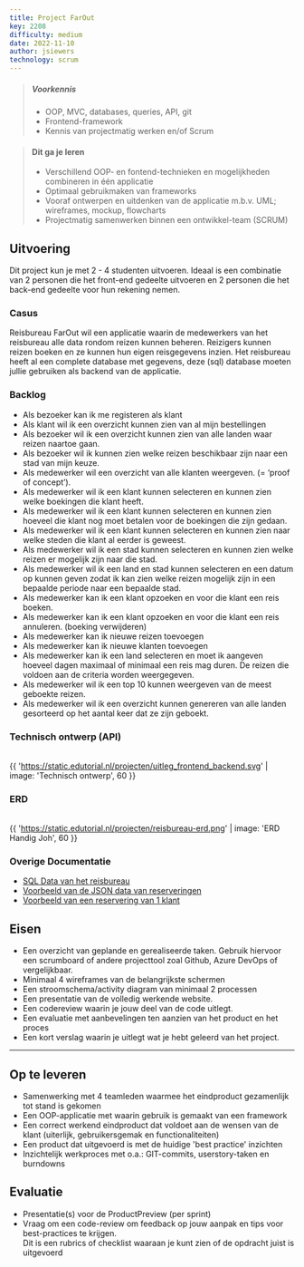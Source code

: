 ```yaml
---
title: Project FarOut
key: 2208
difficulty: medium
date: 2022-11-10
author: jsiewers
technology: scrum
---
```


> ##### Voorkennis
> * OOP, MVC, databases, queries, API, git
> * Frontend-framework
> * Kennis van projectmatig werken en/of Scrum

> #### Dit ga je leren
> * Verschillend OOP- en fontend-technieken en mogelijkheden combineren in één applicatie
> * Optimaal gebruikmaken van frameworks
> * Vooraf ontwerpen en uitdenken van de applicatie m.b.v. UML; wireframes, mockup, flowcharts
> * Projectmatig samenwerken binnen een ontwikkel-team (SCRUM)


## Uitvoering
Dit project kun je met 2 - 4 studenten uitvoeren.
Ideaal is een combinatie van 2 personen die het front-end gedeelte uitvoeren en 2 personen die het back-end gedeelte voor hun rekening nemen.


### Casus
Reisbureau FarOut wil een applicatie waarin de medewerkers van het reisbureau alle data rondom reizen kunnen beheren. Reizigers kunnen reizen boeken en ze kunnen hun eigen reisgegevens inzien.
Het reisbureau heeft al een complete database met gegevens, deze (sql) database moeten jullie gebruiken als backend van de applicatie.


### Backlog
* Als bezoeker kan ik me registeren als klant
* Als klant wil ik een overzicht kunnen zien van al mijn bestellingen
* Als bezoeker wil ik een overzicht kunnen zien van alle landen waar reizen naartoe gaan.
* Als bezoeker wil ik kunnen zien welke reizen beschikbaar zijn naar een stad van mijn keuze.
* Als medewerker wil een overzicht van alle klanten weergeven. (= ‘proof of concept’).
* Als medewerker wil ik een klant kunnen selecteren en kunnen zien welke boekingen die klant heeft.
* Als medewerker wil ik een klant kunnen selecteren en kunnen zien hoeveel die klant nog moet betalen voor de boekingen die zijn gedaan.
* Als medewerker wil ik een klant kunnen selecteren en kunnen zien naar welke steden die klant al eerder is geweest.
* Als medewerker wil ik een stad kunnen selecteren en kunnen zien welke reizen er mogelijk zijn naar die stad.
* Als medewerker wil ik een land en stad kunnen selecteren en een datum op kunnen geven zodat ik kan zien welke reizen mogelijk zijn in een bepaalde periode naar een bepaalde stad.
* Als medewerker kan ik een klant opzoeken en voor die klant een reis boeken.
* Als medewerker kan ik een klant opzoeken en voor die klant een reis annuleren. (boeking verwijderen)
* Als medewerker kan ik nieuwe reizen toevoegen
* Als medewerker kan ik nieuwe klanten toevoegen
* Als medewerker kan ik een land selecteren en moet ik aangeven hoeveel dagen maximaal of minimaal een reis mag duren. De reizen die voldoen aan de criteria worden weergegeven.
* Als medewerker wil ik een top 10 kunnen weergeven van de meest geboekte reizen.
* Als medewerker wil ik een overzicht kunnen genereren van alle landen gesorteerd op het aantal keer dat ze zijn geboekt.


### Technisch ontwerp (API)
&nbsp;   
{{ 'https://static.edutorial.nl/projecten/uitleg_frontend_backend.svg' | image: 'Technisch ontwerp', 60 }}

### ERD  
&nbsp;     
{{ 'https://static.edutorial.nl/projecten/reisbureau-erd.png' | image: 'ERD Handig Joh', 60 }}


### Overige Documentatie
* [SQL Data van het reisbureau](https://static.edutorial.nl/projecten/reisbureau_001.sql)
* [Voorbeeld van de JSON data van reserveringen](https://static.edutorial.nl/projecten/reservations.json)
* [Voorbeeld van een reservering van 1 klant](https://static.edutorial.nl/projecten/customer_reservations.json)


## Eisen
* Een overzicht van geplande en gerealiseerde taken. Gebruik hiervoor een scrumboard of andere projecttool zoal Github, Azure DevOps of vergelijkbaar.
* Minimaal 4 wireframes van de belangrijkste schermen
* Een stroomschema/activity diagram van minimaal 2 processen
* Een presentatie van de volledig werkende website.
* Een codereview waarin je jouw deel van de code uitlegt.
* Een evaluatie met aanbevelingen ten aanzien van het product en het proces
* Een kort verslag waarin je uitlegt wat je hebt geleerd van het project.


<hr>

## Op te leveren
* Samenwerking met 4 teamleden waarmee het eindproduct gezamenlijk tot stand is gekomen
* Een OOP-applicatie met waarin gebruik is gemaakt van een framework
* Een correct werkend eindproduct dat voldoet aan de wensen van de klant (uiterlijk, gebruikersgemak en functionaliteiten)
* Een product dat uitgevoerd is met de huidige 'best practice' inzichten
* Inzichtelijk werkproces met o.a.: GIT-commits, userstory-taken en burndowns


## Evaluatie
* Presentatie(s) voor de ProductPreview (per sprint)
* Vraag om een code-review om feedback op jouw aanpak en tips voor best-practices te krijgen.<br>
  Dit is een rubrics of checklist waaraan je kunt zien of de opdracht juist is uitgevoerd
